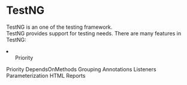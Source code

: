 # TestNG
TestNG is an one of the testing framework.<br>
TestNG provides support for testing needs.
There are many features in TestNG:<br>
<li>
  <ul> Priority</ul>
  Priority
  DependsOnMethods
  Grouping
  Annotations
  Listeners
  Parameterization
  HTML Reports
</li>

